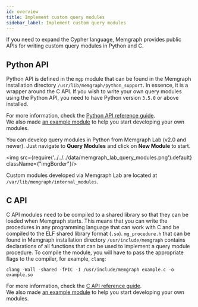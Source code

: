 ```yaml
---
id: overview
title: Implement custom query modules
sidebar_label: Implement custom query modules
---
```


If you need to expand the Cypher language, Memgraph provides public APIs for
writing custom query modules in Python and C.

## Python API

Python API is defined in the `mgp` module that can be found in the Memgraph
installation directory `/usr/lib/memgraph/python_support`. In essence, it is a
wrapper around the C API. If you wish to write your own query modules using the
Python API, you need to have Python version `3.5.0` or above installed.

For more information, check the [Python API reference
guide](/reference-guide/query-modules/implement-custom-query-modules/api/python-api.md).<br/>
We also made [an example
module](/reference-guide/query-modules/implement-custom-query-modules/custom-query-module-example.md#python-api)
to help you start developing your own modules.

You can develop query modules in Python from Memgraph Lab (v2.0 and newer). Just
navigate to **Query Modules** and click on **New Module** to start.

<img src={require('../../../data/memgraph_lab_query_modules.png').default} className={"imgBorder"}/>

Custom modules developed via Memgraph Lab are located at
`/var/lib/memgraph/internal_modules`.

## C API

C API modules need to be compiled to a shared library so that they can be loaded
when Memgraph starts. This means that you can write the procedures in any
programming language that can work with C and be compiled to the ELF shared
library format (`.so`). `mg_procedure.h` that can be found in Memgraph
installation directory `/usr/include/memgraph` contains declarations of all
functions that can be used to implement a query module procedure. To compile the
module, you will have to pass the appropriate flags to the compiler, for
example, `clang`:

```plaintext
clang -Wall -shared -fPIC -I /usr/include/memgraph example.c -o example.so
```

For more information, check the [C API reference
guide](/reference-guide/query-modules/implement-custom-query-modules/api/c-api.md).<br/>
We also made [an example
module](/reference-guide/query-modules/implement-custom-query-modules/custom-query-module-example.md#c-api)
to help you start developing your own modules.
